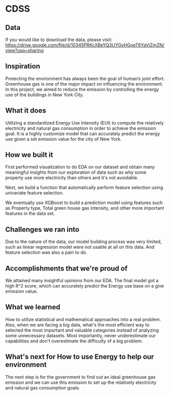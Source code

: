 # CDSS
## Data
If you would like to download the data, please visit: https://drive.google.com/file/d/10345PRKcXBeYQ3UYGvHGoeT6YaViZmZN/view?usp=sharing
## Inspiration
Protecting the environment has always been the goal of human’s joint effort. Greenhouse gas is one of the major impact on influencing the environment. In this project, we aimed to reduce the emission by controlling the energy use of the bulidings in New York City.

## What it does
Utilizing a standardized Energy Use Intensity (EUI) to compute the relatively electricity and natural gas consumption in order to achieve the emission goal. It is a highly customize model that can accurately predict the energy use given a set emission value for the city of New York.

## How we built it
First performed visualization to do EDA on our dataset and obtain many meaningful insights from our exploration of data such as why some property use more electricity than others and it's not avoidable.

Next, we build a function that automatically perform feature selection using univariate feature selection.

We eventually use XGBoost to build a prediction model using features such as Property type, Total green house gas intensity, and other more important features in the data set.

## Challenges we ran into
Due to the nature of the data, our model building process was very limited, such as linear regression model were not usable at all on this data. And feature selection was also a pain to do.

## Accomplishments that we're proud of
We attained many insightful opinions from our EDA. The final model got a high R^2 score, which can accurately predict the Energy use base on a give emission value.

## What we learned
How to utilize statistical and mathematical approaches into a real problem. Also, when we are facing a big data, what's the most efficient way to selected the most important and valuable categories instead of analyzing some unnecessary datasets. Most importantly, never underestimate our capabilities and don't overestimate the difficulty of a big problem.

## What's next for How to use Energy to help our environment
The next step is for the government to find out an ideal greenhouse gas emission and we can use this emission to set up the relatively electricity and natural gas consumption goals.
